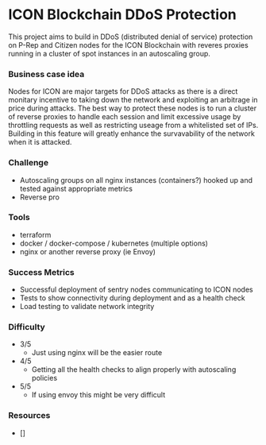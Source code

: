 ﻿
# ICON Blockchain DDoS Protection 
This project aims to build in DDoS (distributed denial of service) protection on P-Rep and Citizen nodes for the ICON Blockchain with reveres proxies running in a cluster of spot instances in an autoscaling group.  

### Business case idea
Nodes for ICON are major targets for DDoS attacks as there is a direct monitary incentive to taking down the network and exploiting an arbitrage in price during attacks.  The best way to protect these nodes is to run a cluster of reverse proxies to handle each session and limit excessive usage by throttling requests as well as restricting useage from a whitelisted set of IPs. Building in this feature will greatly enhance the survavability of the network when it is attacked. 

### Challenge
- Autoscaling groups on all nginx instances (containers?) hooked up and tested against appropriate metrics 
- Reverse pro

### Tools
- terraform 
- docker / docker-compose / kubernetes (multiple options)
- nginx or another reverse proxy (ie Envoy)

### Success Metrics
- Successful deployment of sentry nodes communicating to ICON nodes 
- Tests to show connectivity during deployment and as a health check 
- Load testing to validate network integrity

### Difficulty
- 3/5 
    - Just using nginx will be the easier route
- 4/5 
    - Getting all the health checks to align properly with autoscaling policies  
- 5/5 
    - If using envoy this might be very difficult

### Resources 

- []

